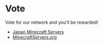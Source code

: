 # Vote
Vote for our network and you'll be rewarded!

- [Japan Minecraft Servers](https://minecraft.jp/servers/mcplay.biz)
- [MinecraftServers.org](https://minecraftservers.org/server/548461)